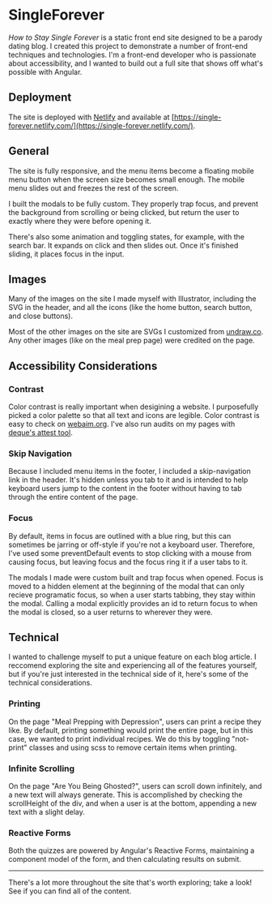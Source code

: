 # SingleForever

_How to Stay Single Forever_ is a static front end site designed to be a parody dating blog. I created this project to demonstrate a number of front-end techniques and technologies. I'm a front-end developer who is passionate about accessibility, and I wanted to build out a full site that shows off what's possible with Angular.

## Deployment
The site is deployed with [Netlify](https://app.netlify.com/teams/reaganhenke/sites) and available at [https://single-forever.netlify.com/](https://single-forever.netlify.com/).

## General
The site is fully responsive, and the menu items become a floating mobile menu button when the screen size becomes small enough. The mobile menu slides out and freezes the rest of the screen. 

I built the modals to be fully custom. They properly trap focus, and prevent the background from scrolling or being clicked, but return the user to exactly where they were before opening it.

There's also some animation and toggling states, for example, with the search bar. It expands on click and then slides out. Once it's finished sliding, it places focus in the input. 

## Images
Many of the images on the site I made myself with Illustrator, including the SVG in the header, and all the icons (like the home button, search button, and close buttons).

Most of the other images on the site are SVGs I customized from [undraw.co](https://undraw.co/). Any other images (like on the meal prep page) were credited on the page.


## Accessibility Considerations

### Contrast

Color contrast is really important when desigining a website. I purposefully picked a color palette so that all text and icons are legible. Color contrast is easy to check on [webaim.org](https://webaim.org/resources/contrastchecker/). I've also run audits on my pages with [deque's attest tool](https://www.deque.com/tools/worldspace-attest/).

### Skip Navigation

Because I included menu items in the footer, I included a skip-navigation link in the header. It's hidden unless you tab to it and is intended to help keyboard users jump to the content in the footer without having to tab through the entire content of the page. 

### Focus

By default, items in focus are outlined with a blue ring, but this can sometimes be jarring or off-style if you're not a keyboard user. Therefore, I've used some preventDefault events to stop clicking with a mouse from causing focus, but leaving focus and the focus ring it if a user tabs to it.

The modals I made were custom built and trap focus when opened. Focus is moved to a hidden element at the beginning of the modal that can only recieve programatic focus, so when a user starts tabbing, they stay within the modal. Calling a modal explicitly provides an id to return focus to when the modal is closed, so a user returns to wherever they were. 


## Technical

I wanted to challenge myself to put a unique feature on each blog article. I reccomend exploring the site and experiencing all of the features yourself, but if you're just interested in the technical side of it, here's some of the technical considerations. 

### Printing

On the page "Meal Prepping with Depression", users can print a recipe they like. By default, printing something would print the entire page, but in this case, we wanted to print individual recipes. We do this by toggling "not-print" classes and using scss to remove certain items when printing. 

### Infinite Scrolling

On the page "Are You Being Ghosted?", users can scroll down infinitely, and a new text will always generate. This is accomplished by checking the scrollHeight of the div, and when a user is at the bottom, appending a new text with a slight delay. 


### Reactive Forms

Both the quizzes are powered by Angular's Reactive Forms, maintaining a component model of the form, and then calculating results on submit. 

_______

There's a lot more throughout the site that's worth exploring; take a look! See if you can find all of the content.